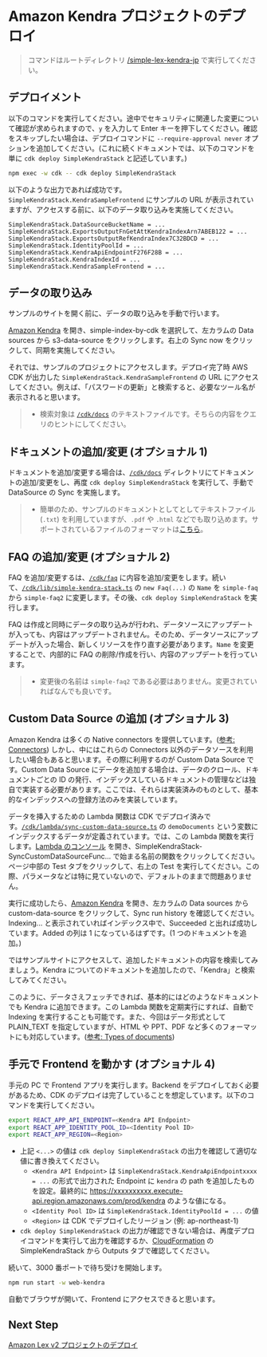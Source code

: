 # Amazon Kendra プロジェクトのデプロイ

> コマンドはルートディレクトリ [/simple-lex-kendra-jp](/) で実行してください。

## デプロイメント

以下のコマンドを実行してください。途中でセキュリティに関連した変更について確認が求められますので、`y` を入力して Enter キーを押下してください。確認をスキップしたい場合は、デプロイコマンドに `--require-approval never` オプションを追加してください。(これに続くドキュメントでは、以下のコマンドを単に `cdk deploy SimpleKendraStack` と記述しています。)

```bash
npm exec -w cdk -- cdk deploy SimpleKendraStack
```

以下のような出力であれば成功です。`SimpleKendraStack.KendraSampleFrontend` にサンプルの URL が表示されていますが、アクセスする前に、以下のデータ取り込みを実施してください。

```
SimpleKendraStack.DataSourceBucketName = ...
SimpleKendraStack.ExportsOutputFnGetAttKendraIndexArn7ABEB122 = ...
SimpleKendraStack.ExportsOutputRefKendraIndex7C32BDCD = ...
SimpleKendraStack.IdentityPoolId = ...
SimpleKendraStack.KendraApiEndpointF276F28B = ...
SimpleKendraStack.KendraIndexId = ...
SimpleKendraStack.KendraSampleFrontend = ...
```

## データの取り込み

サンプルのサイトを開く前に、データの取り込みを手動で行います。

[Amazon Kendra](https://console.aws.amazon.com/kendra/home) を開き、simple-index-by-cdk を選択して、左カラムの Data sources から s3-data-source をクリックします。右上の Sync now をクリックして、同期を実施してください。

それでは、サンプルのプロジェクトにアクセスします。デプロイ完了時 AWS CDK が出力した `SimpleKendraStack.KendraSampleFrontend` の URL にアクセスしてください。例えば、「パスワードの更新」と検索すると、必要なツール名が表示されると思います。

> - 検索対象は [`/cdk/docs`](/cdk/docs) のテキストファイルです。そちらの内容をクエリのヒントにしてください。

## ドキュメントの追加/変更 (オプショナル 1)

ドキュメントを追加/変更する場合は、[`/cdk/docs`](/cdk/docs) ディレクトリにてドキュメントの追加/変更をし、再度 `cdk deploy SimpleKendraStack` を実行して、手動で DataSource の Sync を実施します。

> - 簡単のため、サンプルのドキュメントとしてとしてテキストファイル (`.txt`) を利用していますが、`.pdf` や `.html` などでも取り込めます。サポートされているファイルのフォーマットは[こちら](https://docs.aws.amazon.com/kendra/latest/dg/index-document-types.html)。

## FAQ の追加/変更 (オプショナル 2)

FAQ を追加/変更するは、[`/cdk/faq`](/cdk/faq/simple.csv) に内容を追加/変更をします。続いて、[`/cdk/lib/simple-kendra-stack.ts`](/cdk/lib/simple-kendra-stack.ts) の `new Faq(...)` の `Name` を `simple-faq` から `simple-faq2` に変更します。その後、`cdk deploy SimpleKendraStack` を実行します。

FAQ は作成と同時にデータの取り込みが行われ、データソースにアップデートが入っても、内容はアップデートされません。そのため、データソースにアップデートが入った場合、新しくリソースを作り直す必要があります。`Name` を変更することで、内部的に FAQ の削除/作成を行い、内容のアップデートを行っています。

> - 変更後の名前は `simple-faq2` である必要はありません。変更されていればなんでも良いです。

## Custom Data Source の追加 (オプショナル 3)

Amazon Kendra は多くの Native connectors を提供しています。([参考: Connectors](https://aws.amazon.com/kendra/connectors/)) しかし、中にはこれらの Connectors 以外のデータソースを利用したい場合もあると思います。その際に利用するのが Custom Data Source です。Custom Data Source にデータを追加する場合は、データのクロール、ドキュメントごとの ID の発行、インデックスしているドキュメントの管理などは独自で実装する必要があります。ここでは、それらは実装済みのものとして、基本的なインデックスへの登録方法のみを実装しています。

データを挿入するための Lambda 関数は CDK でデプロイ済みです。[`/cdk/lambda/sync-custom-data-source.ts`](/cdk/lambda/sync-custom-data-source.ts) の `demoDocuments` という変数にインデックスするデータが定義されています。では、この Lambda 関数を実行します。[Lambda のコンソール](https://console.aws.amazon.com/lambda/home) を開き、SimpleKendraStack-SyncCustomDataSourceFunc... で始まる名前の関数をクリックしてください。ページ中部の Test タブをクリックして、右上の Test を実行してください。この際、パラメータなどは特に見ていないので、デフォルトのままで問題ありません。

実行に成功したら、[Amazon Kendra](https://console.aws.amazon.com/kendra/home) を開き、左カラムの Data sources から custom-data-source をクリックして、Sync run history を確認してください。Indexing... と表示されていればインデックス中で、Succeeded と出れば成功しています。Added の列は 1 になっているはずです。(1 つのドキュメントを追加。)

ではサンプルサイトにアクセスして、追加したドキュメントの内容を検索してみましょう。Kendra についてのドキュメントを追加したので、「Kendra」と検索してみてください。

このように、データさえフェッチできれば、基本的にはどのようなドキュメントでも Kendra に追加できます。この Lambda 関数を定期実行にすれば、自動で Indexing を実行することも可能です。また、今回はデータ形式として PLAIN_TEXT を指定していますが、HTML や PPT、PDF など多くのフォーマットにも対応しています。([参考: Types of documents](https://docs.aws.amazon.com/kendra/latest/dg/index-document-types.html))

## 手元で Frontend を動かす (オプショナル 4)

手元の PC で Frontend アプリを実行します。Backend をデプロイしておく必要があるため、CDK のデプロイは完了していることを想定しています。以下のコマンドを実行してください。

```bash
export REACT_APP_API_ENDPOINT=<Kendra API Endpoint>
export REACT_APP_IDENTITY_POOL_ID=<Identity Pool ID>
export REACT_APP_REGION=<Region>
```

- 上記 `<...>` の値は `cdk deploy SimpleKendraStack` の出力を確認して適切な値に書き換えてください。
  - `<Kendra API Endpoint>` は `SimpleKendraStack.KendraApiEndpointxxxx = ...` の形式で出力された Endpoint に `kendra` の path を追加したものを設定。最終的に https://xxxxxxxxxx.execute-api.region.amazonaws.com/prod/kendra のような値になる。
  - `<Identity Pool ID>` は `SimpleKendraStack.IdentityPoolId = ...` の値
  - `<Region>` は CDK でデプロイしたリージョン (例: ap-northeast-1)
- `cdk deploy SimpleKendraStack` の出力が確認できない場合は、再度デプロイコマンドを実行して出力を確認するか、[CloudFormation](https://console.aws.amazon.com/cloudformation) の SimpleKendraStack から Outputs タブで確認してください。

続いて、3000 番ポートで待ち受けを開始します。

```bash
npm run start -w web-kendra
```

自動でブラウザが開いて、Frontend にアクセスできると思います。

## Next Step

[Amazon Lex v2 プロジェクトのデプロイ](/docs/04_DEPLOY_LEXV2.md)
